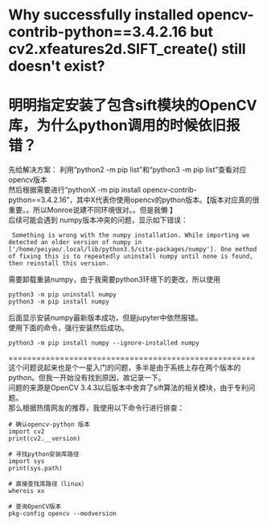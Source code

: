 # Why successfully installed opencv-contrib-python==3.4.2.16 but cv2.xfeatures2d.SIFT_create() still doesn't exist?
明明指定安装了包含sift模块的OpenCV库，为什么python调用的时候依旧报错？
==========================================
先给解决方案：
利用“python2 -m pip list”和“python3 -m pip list”查看对应opencv版本  
然后根据需要进行“pythonX -m pip install opencv-contrib-python==3.4.2.16”，其中X代表你使用opencv的python版本。【版本对应真的很重要。。所以Monroe说建不同环境很对。。但是我懒 】  
后续可能会遇到 numpy版本冲突的问题，显示如下错误：
```
 Something is wrong with the numpy installation. While importing we detected an older version of numpy in ['/home/peiyao/.local/lib/python3.5/site-packages/numpy']. One method of fixing this is to repeatedly uninstall numpy until none is found, then reinstall this version.
```
需要卸载重装numpy，由于我需要python3环境下的更改，所以使用
```
python3 -m pip uninstall numpy
python3 -m pip install numpy
```
后面显示安装numpy最新版本成功，但是jupyter中依然报错。  
使用下面的命令，强行安装然后成功。
```
python3 -m pip install numpy --ignore-installed numpy

```
=====================================================
这个问题说起来也是个一星入门的问题，多半是由于系统上存在两个版本的python。但我一开始没有找到原因，故记录一下。    
问题的来源是OpenCV 3.4.3以后版本中舍弃了sift算法的相关模块，由于专利问题。    
那么根据热情网友的推荐，我使用以下命令行进行排查：  
```
# 确认opencv-python 版本
import cv2
print(cv2.__version)

# 寻找python安装库路径
import sys
print(sys.path)

# 直接查找库路径（linux）
whereis xx

# 查询OpenCV版本
pkg-config opencv --modversion
```  
